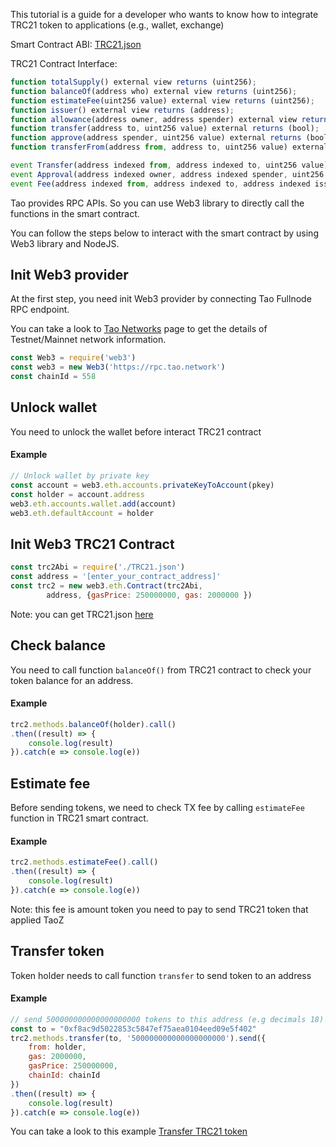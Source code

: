This tutorial is a guide for a developer who wants to know how to integrate TRC21 token to applications (e.g., wallet, exchange)

Smart Contract ABI: [TRC21.json](https://raw.githubusercontent.com/Tao-Network/trc21/master/TRC21.json)

TRC21 Contract Interface:
```javascript
function totalSupply() external view returns (uint256);
function balanceOf(address who) external view returns (uint256);
function estimateFee(uint256 value) external view returns (uint256);
function issuer() external view returns (address);
function allowance(address owner, address spender) external view returns (uint256);
function transfer(address to, uint256 value) external returns (bool);
function approve(address spender, uint256 value) external returns (bool);
function transferFrom(address from, address to, uint256 value) external returns (bool);

event Transfer(address indexed from, address indexed to, uint256 value);
event Approval(address indexed owner, address indexed spender, uint256 value);
event Fee(address indexed from, address indexed to, address indexed issuer, uint256 value);
```

Tao provides RPC APIs. So you can use Web3 library to directly call the functions in the smart contract.

You can follow the steps below to interact with the smart contract by using Web3 library and NodeJS.

## Init Web3 provider
At the first step, you need init Web3 provider by connecting Tao Fullnode RPC endpoint.

You can take a look to [Tao Networks](https://docs.tao.network/general/networks/) page to get the details of Testnet/Mainnet network information.

```javascript
const Web3 = require('web3')
const web3 = new Web3('https://rpc.tao.network')
const chainId = 558
```

## Unlock wallet
You need to unlock the wallet before interact TRC21 contract
#### Example
```javascript
// Unlock wallet by private key
const account = web3.eth.accounts.privateKeyToAccount(pkey)
const holder = account.address
web3.eth.accounts.wallet.add(account)
web3.eth.defaultAccount = holder
```

## Init Web3 TRC21 Contract

```javascript
const trc2Abi = require('./TRC21.json')
const address = '[enter_your_contract_address]'
const trc2 = new web3.eth.Contract(trc2Abi,
        address, {gasPrice: 250000000, gas: 2000000 })
```

Note: you can get TRC21.json [here](https://raw.githubusercontent.com/Tao-Network/trc21/master/TRC21.json)

## Check balance
You need to call function `balanceOf()` from TRC21 contract to check your token balance for an address.

#### Example
```javascript
trc2.methods.balanceOf(holder).call()
.then((result) => {
    console.log(result)
}).catch(e => console.log(e))
```

## Estimate fee
Before sending tokens, we need to check TX fee by calling `estimateFee` function in TRC21 smart contract.

#### Example
```javascript
trc2.methods.estimateFee().call()
.then((result) => {
    console.log(result)
}).catch(e => console.log(e))
```

Note: this fee is amount token you need to pay to send TRC21 token that applied TaoZ

## Transfer token
Token holder needs to call function `transfer` to send token to an address

#### Example
```javascript
// send 500000000000000000000 tokens to this address (e.g decimals 18)
const to = "0xf8ac9d5022853c5847ef75aea0104eed09e5f402"
trc2.methods.transfer(to, '500000000000000000000').send({
    from: holder,
    gas: 2000000,
    gasPrice: 250000000,
    chainId: chainId
})
.then((result) => {
    console.log(result)
}).catch(e => console.log(e))
```

You can take a look to this example [Transfer TRC21 token](https://gist.github.com/taoblockchain/1c2ac512df7ebfd08af20554628e3a07)
